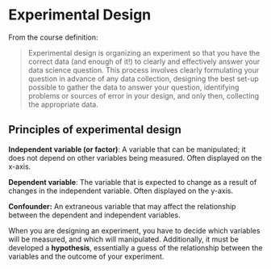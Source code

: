 
# Experimental Design

From the course definition:
> Experimental design is organizing an experiment so that you have the correct data (and enough of it!) to clearly and effectively answer your data science question. This process involves clearly formulating your question in advance of any data collection, designing the best set-up possible to gather the data to answer your question, identifying problems or sources of error in your design, and only then, collecting the appropriate data.


## Principles of experimental design

**Independent variable (or factor)**: A variable that can be manipulated; it does not depend on other variables being measured. Often displayed on the x-axis.

**Dependent variable**: The variable that is expected to change as a result of changes in the independent variable. Often displayed on the y-axis.

**Confounder:** An extraneous variable that may affect the relationship between the dependent and independent variables.

When you are designing an experiment, you have to decide which variables will be measured, and which will manipulated.  Additionally, it must be developed a **hypothesis**, essentially a guess of the relationship between the variables and the outcome of your experiment.


<!--stackedit_data:
eyJoaXN0b3J5IjpbLTgyNDE0Mzk4NCwtMzI0MjUyNjk0LC01Mj
g2MzUwMDJdfQ==
-->